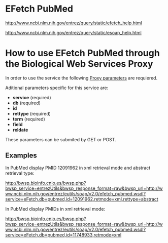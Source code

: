# EFetch PubMed #

http://www.ncbi.nlm.nih.gov/entrez/query/static/efetch_help.html

http://www.ncbi.nlm.nih.gov/entrez/query/static/esoap_help.html

# How to use EFetch PubMed through the Biological Web Services Proxy #

In order to use the service the following [Proxy parameters](http://code.google.com/p/bwsproxy/wiki/parameters) are requiered.

Aditional parameters specific for this service are:

  * **service** (required)
  * **db** (required)
  * **id**
  * **rettype**  (required)
  * **term** (required)
  * **field**
  * **reldate**

These parameters can be submited by GET or POST.

## Examples ##
In PubMed display PMID 12091962 in xml retrieval mode and abstract retrieval type:

http://bwsp.bioinfo.cnio.es/bwsp.php?bwsp_service=entrezUtils&bwsp_response_format=raw&bwsp_url=http://www.ncbi.nlm.nih.gov/entrez/eutils/soap/v2.0/efetch_pubmed.wsdl?service=eFetch,db=pubmed,id=12091962,retmode=xml,rettype=abstract


In PubMed display PMIDs in xml retrieval mode:

http://bwsp.bioinfo.cnio.es/bwsp.php?bwsp_service=entrezUtils&bwsp_response_format=raw&bwsp_url=http://www.ncbi.nlm.nih.gov/entrez/eutils/soap/v2.0/efetch_pubmed.wsdl?service=eFetch,db=pubmed,id=11748933,retmode=xml